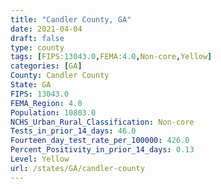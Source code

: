 ```yaml
---
title: "Candler County, GA"
date: 2021-04-04
draft: false
type: county
tags: [FIPS:13043.0,FEMA:4.0,Non-core,Yellow]
categories: [GA]
County: Candler County
State: GA
FIPS: 13043.0
FEMA_Region: 4.0
Population: 10803.0
NCHS_Urban_Rural_Classification: Non-core
Tests_in_prior_14_days: 46.0
Fourteen_day_test_rate_per_100000: 426.0
Percent_Positivity_in_prior_14_days: 0.13
Level: Yellow
url: /states/GA/candler-county
---
```



